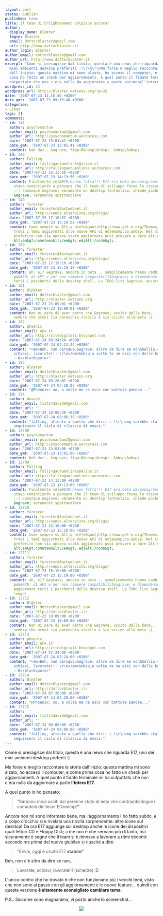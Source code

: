 ```yaml
---
layout: post
status: publish
published: true
title: Il team di Enlightenment colpisce ancora!
author:
  display_name: Bl@ster
  login: Blaster
  email: dottorblaster@gmail.com
  url: http://www.dottorblaster.it
author_login: Blaster
author_email: dottorblaster@gmail.com
author_url: http://www.dottorblaster.it
excerpt: "Come si presagisce dal titolo, questa è una news che riguarda E17, uno dei
  miei ambienti desktop preferiti :)\r\n\r\nMa forse è meglio raccontare la storia
  dall'inizio: questa mattina mi sono alzato, ho acceso il computer, e come prima
  cosa ho fatto un check per aggiornamenti. A quel punto il fidato terminale mi ha
  outputtato che non c'era nulla da aggiornare a parte <strong>l'intero E17</strong>."
wordpress_id: 32
wordpress_url: http://blaster.netsons.org/?p=32
date: '2007-07-23 11:15:46 +0200'
date_gmt: '2007-07-23 09:15:46 +0200'
categories:
- Linux
tags: []
comments:
- id: 147
  author: psychomantum
  author_email: psychomantum2@gmail.com
  author_url: http://psychomantum.wordpress.com
  date: '2007-07-23 15:01:41 +0200'
  date_gmt: '2007-07-23 13:01:41 +0200'
  content: beh dai.. &egrave; figa:D&nbsp;&nbsp;  &nbsp;&nbsp;
- id: 148
  author: Falling
  author_email: fallingautumnlinks@alice.it
  author_url: http://fallingautumnlinks.wordpress.com
  date: '2007-07-23 16:13:56 +0200'
  date_gmt: '2007-07-23 14:13:56 +0200'
  content: Finalmente cel&#39;hanno fatta!!! E17 era beta dacos&igrave; tanto tempo,che
    stavo cominciando a pensare che il team di sviluppo fosse lo stesso della debian...
    ;-) Comunque &egrave; veramente un desktop fantastico, chiede poche risorse, ed
    &egrave; veramente spettacolare
- id: 149
  author: furester
  author_email: furester@fastwebnet.it
  author_url: http://xenos.altervista.org/blogs/
  date: '2007-07-23 17:10:52 +0200'
  date_gmt: '2007-07-23 15:10:52 +0200'
  content: Come sempre su &lt;a href=&quot;http://www.get-e.org/Themes/E17/&quot;&gt;get-e.org&lt;/a&gt;
    trovi i temi aggiornati alle nuove API di edje&amp;co.&nbsp; Nel caso il tuo tema
    preferito non sia ancora stato aggiornato puoi provare a dare &lt;code&gt;edje_recc
    &lt;em&gt;nometema&lt;/em&gt;.edj&lt;/code&gt;.
- id: 150
  author: furester
  author_email: furester@fastwebnet.it
  author_url: http://xenos.altervista.org/blogs/
  date: '2007-07-23 17:19:19 +0200'
  date_gmt: '2007-07-23 15:19:19 +0200'
  content: ah, e17 &egrave; ancora in beta .. semplicemente hanno cambiato un bel
    po&#39; di API e per non rompere compatibilit&agrave; e dipendenze si devono aggiornare
    tutti i pacchetti della desktop shell. La TODO list &egrave; ancora lunga!
- id: 151
  author: Bl@ster
  author_email: dottorblaster@gmail.com
  author_url: http://blaster.netsons.org
  date: '2007-07-23 21:09:01 +0200'
  date_gmt: '2007-07-23 19:09:01 +0200'
  content: Non mi pare di aver detto che &egrave; uscito dalla beta... solo che mi
    sembra che ormai sia parecchio stabile e sia vicino alla meta ;)
- id: 152
  author: phoenix
  author_email: a@a.it
  author_url: http://vitedigitali.blogspot.com
  date: '2007-07-24 09:24:24 +0200'
  date_gmt: '2007-07-24 07:24:24 +0200'
  content: "<em>Beh, non c&rsquo;&egrave; altro da dire se non&hellip;</em> <blockquote><em>Lavorate,
    schiavi, lavorate!!! \r\n</em>&nbsp;a volte te ne esci con delle battute incredibili!!
    :-D</blockquote>"
- id: 153
  author: Bl@ster
  author_email: dottorblaster@gmail.com
  author_url: http://blaster.netsons.org
  date: '2007-07-24 09:28:07 +0200'
  date_gmt: '2007-07-24 07:28:07 +0200'
  content: "@Phoenix: no, a volte me ne esco con battute penose..."
- id: 154
  author: davide
  author_email: lists4davide@gmail.com
  author_url: ''
  date: '2007-07-24 10:06:39 +0200'
  date_gmt: '2007-07-24 08:06:39 +0200'
  content: "falling, attento a quello che dici! :-)\r\ncmq sarebbe stato peggio se
    seguissero il ciclo di rilascio di emacs."
- id: 12708
  author: psychomantum
  author_email: psychomantum2@gmail.com
  author_url: http://psychomantum.wordpress.com
  date: '2007-07-23 13:01:00 +0200'
  date_gmt: '2007-07-23 13:01:00 +0200'
  content: beh dai.. &egrave; figa:D&nbsp;&nbsp;  &nbsp;&nbsp;
- id: 12709
  author: Falling
  author_email: fallingautumnlinks@alice.it
  author_url: http://fallingautumnlinks.wordpress.com
  date: '2007-07-23 14:13:00 +0200'
  date_gmt: '2007-07-23 14:13:00 +0200'
  content: Finalmente cel&#039;hanno fatta!!! E17 era beta dacos&igrave; tanto tempo,che
    stavo cominciando a pensare che il team di sviluppo fosse lo stesso della debian...
    ;-) Comunque &egrave; veramente un desktop fantastico, chiede poche risorse, ed
    &egrave; veramente spettacolare
- id: 12710
  author: furester
  author_email: furester@fastwebnet.it
  author_url: http://xenos.altervista.org/blogs/
  date: '2007-07-23 15:10:00 +0200'
  date_gmt: '2007-07-23 15:10:00 +0200'
  content: Come sempre su &lt;a href=&quot;http://www.get-e.org/Themes/E17/&quot;&gt;get-e.org&lt;/a&gt;
    trovi i temi aggiornati alle nuove API di edje&amp;co.&nbsp; Nel caso il tuo tema
    preferito non sia ancora stato aggiornato puoi provare a dare &lt;code&gt;edje_recc
    &lt;em&gt;nometema&lt;/em&gt;.edj&lt;/code&gt;.
- id: 12711
  author: furester
  author_email: furester@fastwebnet.it
  author_url: http://xenos.altervista.org/blogs/
  date: '2007-07-23 15:19:00 +0200'
  date_gmt: '2007-07-23 15:19:00 +0200'
  content: ah, e17 &egrave; ancora in beta .. semplicemente hanno cambiato un bel
    po&#039; di API e per non rompere compatibilit&agrave; e dipendenze si devono
    aggiornare tutti i pacchetti della desktop shell. La TODO list &egrave; ancora
    lunga!
- id: 12712
  author: Bl@ster
  author_email: dottorblaster@gmail.com
  author_url: http://dottorblaster.it/
  date: '2007-07-23 19:09:00 +0200'
  date_gmt: '2007-07-23 19:09:00 +0200'
  content: Non mi pare di aver detto che &egrave; uscito dalla beta... solo che mi
    sembra che ormai sia parecchio stabile e sia vicino alla meta ;)
- id: 12713
  author: phoenix
  author_email: a@a.it
  author_url: http://vitedigitali.blogspot.com
  date: '2007-07-24 07:24:00 +0200'
  date_gmt: '2007-07-24 07:24:00 +0200'
  content: "<em>Beh, non c&rsquo;&egrave; altro da dire se non&hellip;</em> <blockquote><em>Lavorate,
    schiavi, lavorate!!! \r\n</em>&nbsp;a volte te ne esci con delle battute incredibili!!
    :-D</blockquote>"
- id: 12714
  author: Bl@ster
  author_email: dottorblaster@gmail.com
  author_url: http://dottorblaster.it/
  date: '2007-07-24 07:28:00 +0200'
  date_gmt: '2007-07-24 07:28:00 +0200'
  content: "@Phoenix: no, a volte me ne esco con battute penose..."
- id: 12715
  author: ''
  author_email: lists4davide@gmail.com
  author_url: ''
  date: '2007-07-24 08:06:00 +0200'
  date_gmt: '2007-07-24 08:06:00 +0200'
  content: "falling, attento a quello che dici! :-)\r\ncmq sarebbe stato peggio se
    seguissero il ciclo di rilascio di emacs."
---
```

<p>Come si presagisce dal titolo, questa è una news che riguarda E17, uno dei miei ambienti desktop preferiti :)</p>
<p>Ma forse è meglio raccontare la storia dall'inizio: questa mattina mi sono alzato, ho acceso il computer, e come prima cosa ho fatto un check per aggiornamenti. A quel punto il fidato terminale mi ha outputtato che non c'era nulla da aggiornare a parte <strong>l'intero E17</strong>.<a id="more"></a><a id="more-32"></a></p>
<p>A quel punto io ho pensato:</p>
<blockquote><p>"Saranno mica usciti dal perenne stato di beta che contraddistingue i comodoni del team EDevelop?"</p></blockquote>
<p>Ancora non mi sono informato bene, ma l'aggiornamento l'ho fatto subito, e a colpo d'occhio si è rivelata una novità sorprendente: altre icone sul desktop! Da ora E17 aggiunge sul desktop anche le icone dei dispositivi quali lettori CD e Floppy Disk; a me non è che servano più di tanto, ma sicuramente è segno che il team si è rimesso a lavorare a ritmi decenti: secondo me prima del nuovo giubileo si riuscirà a dire:</p>
<blockquote><p>"Evvai, oggi è uscito E17 <strong>stabile</strong>!"</p></blockquote>
<p>Beh, non c'è altro da dire se non...</p>
<blockquote><p>Lavorate, schiavi, lavorate!!! (scherzo) :D</p></blockquote>
<p>L'unico contro che ho trovato è che non funzionano più i vecchi temi, visto che non sono al passo con gli aggiornamenti e le nuove feature... quindi con questa versione <strong>è altamente sconsigliato cambiare tema</strong>.</p>
<p>P.S.: Siccome sono magnanimo, vi posto anche lo screenshot...</p>
<p><a href="http://flickr.com/photos/fotoblaster/874678659/"></a></p>
<p style="text-align: center"><a href="http://flickr.com/photos/fotoblaster/874678659/"><img src="http://img410.imageshack.us/img410/2198/e17rh3.png" /></a></p>

